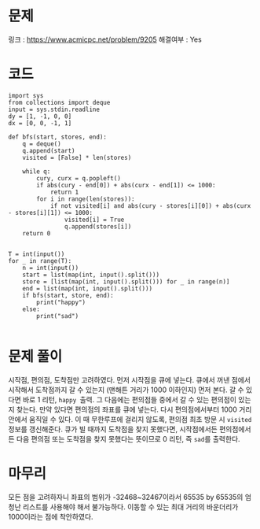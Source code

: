 # 문제
링크 : https://www.acmicpc.net/problem/9205
해결여부 : Yes

# 코드
```
import sys
from collections import deque
input = sys.stdin.readline
dy = [1, -1, 0, 0]
dx = [0, 0, -1, 1]

def bfs(start, stores, end):
    q = deque()
    q.append(start)
    visited = [False] * len(stores)
    
    while q:
        cury, curx = q.popleft()
        if abs(cury - end[0]) + abs(curx - end[1]) <= 1000:
            return 1
        for i in range(len(stores)):
            if not visited[i] and abs(cury - stores[i][0]) + abs(curx - stores[i][1]) <= 1000:
                visited[i] = True
                q.append(stores[i])
    return 0
            

T = int(input())
for _ in range(T):
    n = int(input())
    start = list(map(int, input().split()))
    store = [list(map(int, input().split())) for _ in range(n)]
    end = list(map(int, input().split()))
    if bfs(start, store, end):
        print("happy")
    else:
        print("sad")
    
```

# 문제 풀이
시작점, 편의점, 도착점만 고려하였다.
먼저 시작점을 큐에 넣는다.
큐에서 꺼낸 점에서 시작해서 도착점까지 갈 수 있는지 (맨해튼 거리가 1000 이하인지) 먼저 본다. 갈 수 있다면 바로 1 리턴, `happy `출력.
그 다음에는 편의점들 중에서 갈 수 있는 편의점이 있는지 찾는다. 만약 있다면 편의점의 좌표를 큐에 넣는다. 다시 편의점에서부터 1000 거리 안에서 움직일 수 있다. 이 때 무한루프에 걸리지 않도록, 편의점 최초 방문 시 `visited `정보를 갱신해준다.
큐가 빌 때까지 도착점을 찾지 못했다면, 시작점에서든 편의점에서든 다음 편의점 또는 도착점을 찾지 못했다는 뜻이므로 0 리턴, 즉 `sad`를 출력한다.

# 마무리
모든 점을 고려하자니 좌표의 범위가 -32468~32467이라서 65535 by 65535의 엄청난 리스트를 사용해야 해서 불가능하다.
이동할 수 있는 최대 거리의 바운더리가 1000이라는 점에 착안하였다.